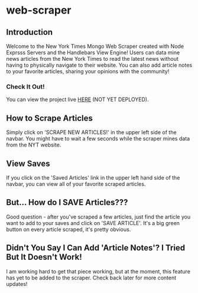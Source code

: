 # web-scraper
## Introduction

Welcome to the New York Times Mongo Web Scraper created with Node Exprsss Servers and the Handlebars View Engine!
Users can data mine news articles from the New York Times to read the latest news without having to physically navigate
to their website. You can also add article notes to your favorite articles, sharing your opinions with the community!

<!-- ![image](https://user-images.githubusercontent.com/47279070/63378568-7cd32580-c360-11e9-8a41-a9a4c92262ff.png) -->

### Check It Out!
You can view the project live <a href="#">HERE</a> (NOT YET DEPLOYED).

## How to Scrape Articles
Simply click on 'SCRAPE NEW ARTICLES!' in the upper left side of the navbar. You might have to wait a few
seconds while the scraper mines data from the NYT website.

## View Saves
If you click on the 'Saved Articles' link in the upper left hand side of the navbar, you can view all of
your favorite scraped articles.

## But... How do I SAVE Articles???
Good question - after you've scraped a few articles, just find the article you want to add to your saves
and click on 'SAVE ARTICLE'. It's a big green button on every article scraped, it's pretty obvious.

## Didn't You Say I Can Add 'Article Notes'? I Tried But It Doesn't Work!
I am working hard to get that piece working, but at the moment, this
feature has yet to be added to the scraper. Check back later for more
content updates!